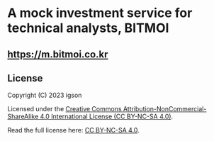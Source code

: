# A mock investment service for technical analysts, BITMOI

## https://m.bitmoi.co.kr

## License

Copyright (C) 2023 igson

Licensed under the [Creative Commons Attribution-NonCommercial-ShareAlike 4.0 International License (CC BY-NC-SA 4.0)](https://creativecommons.org/licenses/by-nc-sa/4.0/).

Read the full license here: [CC BY-NC-SA 4.0](https://creativecommons.org/licenses/by-nc-sa/4.0/).
